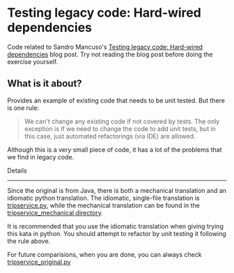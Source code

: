 Testing legacy code: Hard-wired dependencies
============================================

Code related to Sandro Mancuso's [Testing legacy code: Hard-wired dependencies][1] blog post. Try not reading the blog post before doing the exercise yourself.

What is it about?
-----------------

Provides an example of existing code that needs to be unit tested. But there is one rule:

> We can't change any existing code if not covered by tests. The only exception is if we need to change the code to add unit tests, but in this case, just automated refactorings (via IDE) are allowed. 

Although this is a very small piece of code, it has a lot of the problems that we find in legacy code. 

Details

-------
Since the original is from Java, there is both a mechanical translation and an idiomatic python translation. The idiomatic, single-file translation is [tripservice.py][2], while the mechanical translation can be found in the [tripservice_mechanical directory][3].

It is recommended that you use the idiomatic translation when giving trying this kata in python. You should attempt to refactor by unit testing it following the rule above.

For future comparisions, when you are done, you can always check [tripservice_original.py][4]

[1]: http://craftedsw.blogspot.com/2011/07/testing-legacy-hard-wired-dependencies.html "Testing legacy code: Hard-wired dependencies blog post"
[2]: https://github.com/bricef/trip-service-kata/blob/master/python/tripservice.py "tripservice.py"
[3]: https://github.com/bricef/trip-service-kata/blob/master/python/tripservice_mechanical "tripservice mechanical translation from original Java Code"
[4]: https://github.com/bricef/trip-service-kata/blob/master/python/tripservice_original.py "tripservice_original.py"
